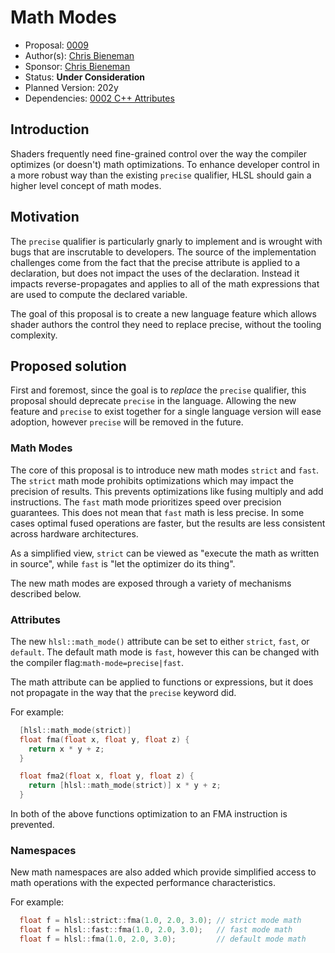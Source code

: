 # Math Modes

* Proposal: [0009](0009-math-modes.md)
* Author(s): [Chris Bieneman](https://github.com/llvm-beanz)
* Sponsor: [Chris Bieneman](https://github.com/llvm-beanz)
* Status: **Under Consideration**
* Planned Version: 202y
* Dependencies: [0002 C++ Attributes](0002-cxx-attributes.md)

## Introduction

Shaders frequently need fine-grained control over the way the compiler optimizes
(or doesn't) math optimizations. To enhance developer control in a more robust
way than the existing `precise` qualifier, HLSL should gain a higher level
concept of math modes.

## Motivation

The `precise` qualifier is particularly gnarly to implement and is wrought with
bugs that are inscrutable to developers. The source of the implementation
challenges come from the fact that the precise attribute is applied to a
declaration, but does not impact the uses of the declaration. Instead it impacts
reverse-propagates and applies to all of the math expressions that are used to
compute the declared variable.

The goal of this proposal is to create a new language feature which allows
shader authors the control they need to replace precise, without the tooling
complexity.

## Proposed solution

First and foremost, since the goal is to _replace_ the `precise` qualifier, this
proposal should deprecate `precise` in the language. Allowing the new feature
and `precise` to exist together for a single language version will ease
adoption, however `precise` will be removed in the future.

### Math Modes

The core of this proposal is to introduce new math modes `strict` and `fast`.
The `strict` math mode prohibits optimizations which may impact the precision of
results. This prevents optimizations like fusing multiply and add instructions.
The `fast` math mode prioritizes speed over precision guarantees. This does not
mean that `fast` math is less precise. In some cases optimal fused operations
are faster, but the results are less consistent across hardware architectures.

As a simplified view, `strict` can be viewed as "execute the math as written in
source", while `fast` is "let the optimizer do its thing".

The new math modes are exposed through a variety of mechanisms described below.

### Attributes

The new `hlsl::math_mode()` attribute can be set to either `strict`, `fast`, or
`default`. The default math mode is `fast`, however this can be changed with the
compiler flag:`math-mode=precise|fast`.

The math attribute can be applied to functions or expressions, but it does not
propagate in the way that the `precise` keyword did.

For example:

```c++
  [hlsl::math_mode(strict)]
  float fma(float x, float y, float z) {
    return x * y + z;
  }

  float fma2(float x, float y, float z) {
    return [hlsl::math_mode(strict)] x * y + z;
  }
```

In both of the above functions optimization to an FMA instruction is prevented.

### Namespaces

New math namespaces are also added which provide simplified access to math
operations with the expected performance characteristics.

For example:

```c++
  float f = hlsl::strict::fma(1.0, 2.0, 3.0); // strict mode math
  float f = hlsl::fast::fma(1.0, 2.0, 3.0);   // fast mode math
  float f = hlsl::fma(1.0, 2.0, 3.0);         // default mode math
```
